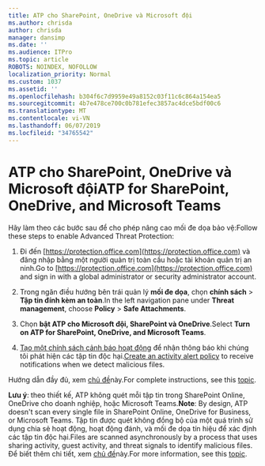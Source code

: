```yaml
---
title: ATP cho SharePoint, OneDrive và Microsoft đội
ms.author: chrisda
author: chrisda
manager: dansimp
ms.date: ''
ms.audience: ITPro
ms.topic: article
ROBOTS: NOINDEX, NOFOLLOW
localization_priority: Normal
ms.custom: 1037
ms.assetid: ''
ms.openlocfilehash: b304f6c7d9959e49a8152c03f11c6c864a154ea5
ms.sourcegitcommit: 4b7e478ce700c0b781efec3857ac4dce5bdf00c6
ms.translationtype: MT
ms.contentlocale: vi-VN
ms.lasthandoff: 06/07/2019
ms.locfileid: "34765542"
---
```

# <a name="atp-for-sharepoint-onedrive-and-microsoft-teams"></a><span data-ttu-id="48f0a-102">ATP cho SharePoint, OneDrive và Microsoft đội</span><span class="sxs-lookup"><span data-stu-id="48f0a-102">ATP for SharePoint, OneDrive, and Microsoft Teams</span></span>

<span data-ttu-id="48f0a-103">Hãy làm theo các bước sau để cho phép nâng cao mối đe dọa bảo vệ:</span><span class="sxs-lookup"><span data-stu-id="48f0a-103">Follow these steps to enable Advanced Threat Protection:</span></span>

1. <span data-ttu-id="48f0a-104">Đi đến [https://protection.office.com](https://protection.office.com) và đăng nhập bằng một người quản trị toàn cầu hoặc tài khoản quản trị an ninh.</span><span class="sxs-lookup"><span data-stu-id="48f0a-104">Go to [https://protection.office.com](https://protection.office.com) and sign in with a global administrator or security administrator account.</span></span>

2. <span data-ttu-id="48f0a-105">Trong ngăn điều hướng bên trái quản lý **mối đe dọa**, chọn **chính sách** \> **Tập tin đính kèm an toàn**.</span><span class="sxs-lookup"><span data-stu-id="48f0a-105">In the left navigation pane under **Threat management**, choose **Policy** \> **Safe Attachments**.</span></span>

3. <span data-ttu-id="48f0a-106">Chọn **bật ATP cho Microsoft đội, SharePoint và OneDrive**.</span><span class="sxs-lookup"><span data-stu-id="48f0a-106">Select **Turn on ATP for SharePoint, OneDrive, and Microsoft Teams**.</span></span>

4. <span data-ttu-id="48f0a-107">[Tạo một chính sách cảnh báo hoạt động](https://docs.microsoft.com/office365/securitycompliance/create-activity-alerts) để nhận thông báo khi chúng tôi phát hiện các tập tin độc hại.</span><span class="sxs-lookup"><span data-stu-id="48f0a-107">[Create an activity alert policy](https://docs.microsoft.com/office365/securitycompliance/create-activity-alerts) to receive notifications when we detect malicious files.</span></span>

<span data-ttu-id="48f0a-108">Hướng dẫn đầy đủ, xem [chủ đề](https://docs.microsoft.com/office365/securitycompliance/turn-on-atp-for-spo-odb-and-teams)này.</span><span class="sxs-lookup"><span data-stu-id="48f0a-108">For complete instructions, see this [topic](https://docs.microsoft.com/office365/securitycompliance/turn-on-atp-for-spo-odb-and-teams).</span></span>

<span data-ttu-id="48f0a-109">**Lưu ý**: theo thiết kế, ATP không quét mỗi tập tin trong SharePoint Online, OneDrive cho doanh nghiệp, hoặc Microsoft Teams.</span><span class="sxs-lookup"><span data-stu-id="48f0a-109">**Note**: By design, ATP doesn't scan every single file in SharePoint Online, OneDrive for Business, or Microsoft Teams.</span></span> <span data-ttu-id="48f0a-110">Tập tin được quét không đồng bộ của một quá trình sử dụng chia sẻ hoạt động, hoạt động đánh, và mối đe dọa tín hiệu để xác định các tập tin độc hại.</span><span class="sxs-lookup"><span data-stu-id="48f0a-110">Files are scanned asynchronously by a process that uses sharing activity, guest activity, and threat signals to identify malicious files.</span></span> <span data-ttu-id="48f0a-111">Để biết thêm chi tiết, xem [chủ đề](https://docs.microsoft.com/office365/securitycompliance/atp-for-spo-odb-and-teams)này.</span><span class="sxs-lookup"><span data-stu-id="48f0a-111">For more information, see this [topic](https://docs.microsoft.com/office365/securitycompliance/atp-for-spo-odb-and-teams).</span></span>
